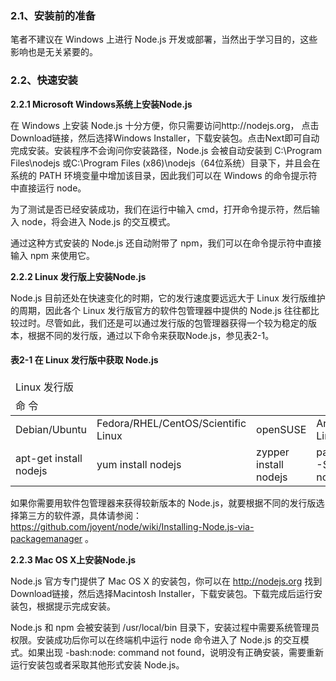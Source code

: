<h3>2.1、安装前的准备</h3>

笔者不建议在 Windows 上进行 Node.js 开发或部署，当然出于学习目的，这些影响也是无关紧要的。


<h3>2.2、快速安装</h3>

<b>2.2.1 Microsoft Windows系统上安装Node.js</b>

在 Windows 上安装 Node.js 十分方便，你只需要访问http://nodejs.org， 点击Download链接，然后选择Windows Installer，下载安装包。点击Next即可自动完成安装。安装程序不会询问你安装路径，Node.js 会被自动安装到 C:\Program Files\nodejs 或C:\Program Files (x86)\nodejs（64位系统）目录下，并且会在系统的 PATH 环境变量中增加该目录，因此我们可以在 Windows 的命令提示符中直接运行 node。

为了测试是否已经安装成功，我们在运行中输入 cmd，打开命令提示符，然后输入 node，将会进入 Node.js 的交互模式。

通过这种方式安装的 Node.js 还自动附带了 npm，我们可以在命令提示符中直接输入 npm 来使用它。

<b>2.2.2 Linux 发行版上安装Node.js</b>

Node.js 目前还处在快速变化的时期，它的发行速度要远远大于 Linux 发行版维护的周期，因此各个 Linux 发行版官方的软件包管理器中提供的 Node.js 往往都比较过时。尽管如此，我们还是可以通过发行版的包管理器获得一个较为稳定的版本，根据不同的发行版，通过以下命令来获取Node.js，参见表2-1。

<h4>表2-1 在 Linux 发行版中获取 Node.js</h4>

<table>
    <thead>
    <tr>
        <td>Linux 发行版</td>
    </tr>
    <tr>
    	<td>命 令</td>
    </tr>
    </thead>
    <tbody>
    <tr>
    	<td>Debian/Ubuntu</td>
    	<td>Fedora/RHEL/CentOS/Scientific Linux</td>
    	<td>openSUSE</td>
    	<td>Arch Linux</td>
	</tr>
	<tr>
    	<td>apt-get install nodejs</td>
    	<td>yum install nodejs</td>
    	<td>zypper install nodejs</td>
    	<td>pacman -S nodejs</td>
	</tr>
	</tbody>
</table>

如果你需要用软件包管理器来获得较新版本的 Node.js，就要根据不同的发行版选择第三方的软件源，具体请参阅：https://github.com/joyent/node/wiki/Installing-Node.js-via-packagemanager 。

<b>2.2.3 Mac OS X上安装Node.js</b>

Node.js 官方专门提供了 Mac OS X 的安装包，你可以在 http://nodejs.org 找到Download链接，然后选择Macintosh Installer，下载安装包。下载完成后运行安装包，根据提示完成安装。

Node.js 和 npm 会被安装到 /usr/local/bin 目录下，安装过程中需要系统管理员权限。安装成功后你可以在终端机中运行 node 命令进入了 Node.js 的交互模式。如果出现 -bash:node: command not found，说明没有正确安装，需要重新运行安装包或者采取其他形式安装 Node.js。



